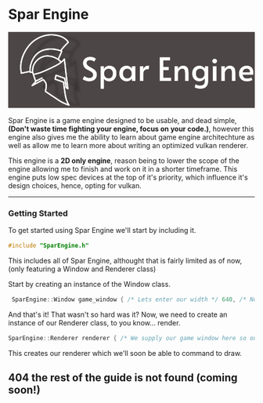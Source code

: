# Spar Engine
![Spar Engine Logo](https://github.com/prestonf136/SparEngine/blob/main/logo.svg?raw=true)

Spar Engine is a game engine designed to be usable, and dead simple, **(Don't waste time fighting your engine, focus on your code.)**, however
this engine also gives me the ability to learn about game engine architechture as well as allow me to learn more about writing an optimized
vulkan renderer.

This engine is a **2D only engine**, reason being to lower the scope of the engine allowing me to finish and work on it in a shorter timeframe.
This engine puts low spec devices at the top of it's priority, which influence it's design choices, hence, opting for vulkan.

---

### Getting Started

To get started using Spar Engine we'll start by including it.
```cpp
#include "SparEngine.h"
```

This includes all of Spar Engine, althought that is fairly limited as of now, (only featuring a Window and Renderer class)

Start by creating an instance of the Window class.

```cpp
 SparEngine::Window game_window { /* Lets enter our width */ 640, /* Now our height */ 480, /* And finally our window title*/ "Hello Spar Engine!" };
```

And that's it! That wasn't so hard was it?
Now, we need to create an instance of our Renderer class, to you know... render.

```cpp
SparEngine::Renderer renderer { /* We supply our game window here so our render has access to required extensions and to create a vulkan surface */ game_window };
```

This creates our renderer which we'll soon be able to command to draw.

## 404 the rest of the guide is not found (coming soon!)